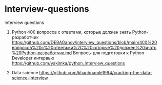 # Interview-questions
Interview questions

1) Python
400 вопросов с ответами, которые должен знать Python-разработчик
https://github.com/DEBAGanov/interview_questions/blob/main/400%20вопросов%20с%20ответами%2C%20которые%20должен%20знать%20Python-разработчик.md
Вопросы для подготовки к Python Developer интервью
https://github.com/yakimka/python_interview_questions

2) Data science
https://github.com/khanhnamle1994/cracking-the-data-science-interview
